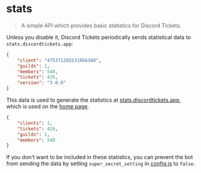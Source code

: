 # stats

> A simple API which provides basic statistics for Discord Tickets.

Unless you disable it, Discord Tickets periodically sends statistical data to `stats.discordtickets.app`:

```json
{
	"client": "475371285531066368",
	"guilds": 1,
	"members": 548,
	"tickets": 426,
	"version": "3.0.0"
}
```

This data is used to generate the statistics at [stats.discordtickets.app](https://stats.discordtickets.app/), which is used on the [home page](https://discordtickets.app).

```json
{
	"clients": 1,
	"tickets": 426,
	"guilds": 1,
	"members": 548
}
```

If you don't want to be included in these statistics, you can prevent the bot from sending the data by setting `super_secret_setting` in [config.js](https://github.com/discord-tickets/bot/blob/master/user/example.config.js) to `false`.
